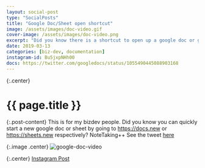 ```yaml
---
layout: social-post
type: "SocialPosts"
title: "Google Doc/Sheet open shortcut"
image: /assets/images/doc-video.gif
cover-image: /assets/images/doc-video.png
excerpt: "Did you know there is a shortcut to open up a google doc or google sheet?"
date: 2019-03-13
categories: [biz-dev, documentation]
instagram-id: Bu5jxpNHh00
docs: https://twitter.com/googledocs/status/1055490445088903168
---
```

{:.center}
# {{ page.title }}


{:.post-content}
This is for my bizdev people. Did you know you can quickly 
start a new google doc or sheet by going to <a href="https://docs.new" target="_blank">https://docs.new</a> or 
<a href="https://sheets.new">https://sheets.new</a> respectively? NoteTaking++
See the tweet <a href="{{page.docs}}" target="_blank">here</a>

{:.image .center}
![google-doc-video]({{page.image}})

{:.center}
<a class="insta-link" href="https://www.instagram.com/p/{{page.instagram-id}}" target="_blank">Instagram Post</a>


